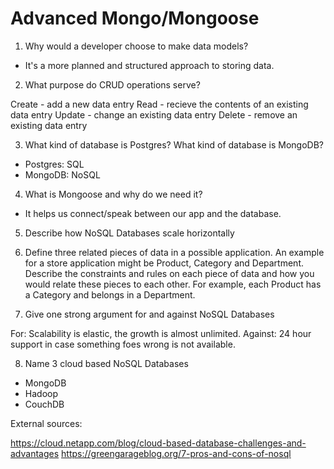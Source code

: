 # Advanced Mongo/Mongoose

1. Why would a developer choose to make data models?

- It's a more planned and structured approach to storing data. 

2. What purpose do CRUD operations serve?

Create - add a new data entry
Read - recieve the contents of an existing data entry
Update - change an existing data entry
Delete - remove an existing data entry

3. What kind of database is Postgres? What kind of database is MongoDB?

- Postgres: SQL
- MongoDB: NoSQL

4. What is Mongoose and why do we need it?

- It helps us connect/speak between our app and the database.

5. Describe how NoSQL Databases scale horizontally



6. Define three related pieces of data in a possible application. An example for a store application might be Product, Category and Department. Describe the constraints and rules on each piece of data and how you would relate these pieces to each other. For example, each Product has a Category and belongs in a Department.



7. Give one strong argument for and against NoSQL Databases

For: Scalability is elastic, the growth is almost unlimited.
Against: 24 hour support in case something foes wrong is not available.


8. Name 3 cloud based NoSQL Databases

- MongoDB
- Hadoop
- CouchDB

External sources:

https://cloud.netapp.com/blog/cloud-based-database-challenges-and-advantages
https://greengarageblog.org/7-pros-and-cons-of-nosql
